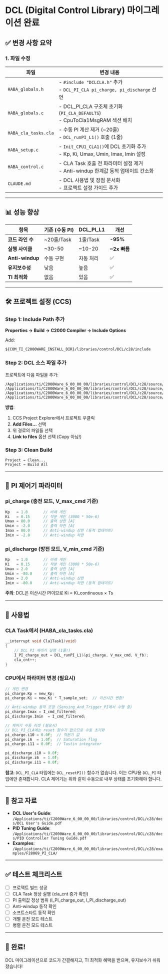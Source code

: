# DCL (Digital Control Library) 마이그레이션 완료

## ✅ 변경 사항 요약

### 1. 파일 수정
| 파일 | 변경 내용 |
|------|----------|
| `HABA_globals.h` | - `#include "DCLCLA.h"` 추가<br>- `DCL_PI_CLA pi_charge, pi_discharge` 선언 |
| `HABA_globals.c` | - DCL_PI_CLA 구조체 초기화 (`PI_CLA_DEFAULTS`)<br>- CpuToCla1MsgRAM 섹션 배치 |
| `HABA_cla_tasks.cla` | - 수동 PI 계산 제거 (~20줄)<br>- `DCL_runPI_L1()` 호출 (1줄) |
| `HABA_setup.c` | - `Init_CPU1_CLA1()`에 DCL 초기화 추가<br>- Kp, Ki, Umax, Umin, Imax, Imin 설정 |
| `HABA_control.c` | - CLA Task 호출 전 파라미터 설정 제거<br>- Anti-windup 한계값 동적 업데이트 간소화 |
| `CLAUDE.md` | - DCL 사용법 및 장점 문서화<br>- 프로젝트 설정 가이드 추가 |

---

## 📊 성능 향상

| 항목 | 기존 (수동 PI) | DCL_PI_L1 | 개선 |
|------|---------------|-----------|------|
| **코드 라인 수** | ~20줄/Task | 1줄/Task | **-95%** |
| **실행 사이클** | ~30-50 | ~10-20 | **~2x 빠름** |
| **Anti-windup** | 수동 구현 | 자동 처리 | ✅ |
| **유지보수성** | 낮음 | 높음 | ✅ |
| **TI 최적화** | 없음 | 있음 | ✅ |

---

## 🛠️ 프로젝트 설정 (CCS)

### Step 1: Include Path 추가

**Properties → Build → C2000 Compiler → Include Options**

Add:
```
${COM_TI_C2000WARE_INSTALL_DIR}/libraries/control/DCL/c28/include
```

### Step 2: DCL 소스 파일 추가

프로젝트에 다음 파일을 추가:
```
/Applications/ti/C2000Ware_6_00_00_00/libraries/control/DCL/c28/source/DCL_PI_L1.asm
/Applications/ti/C2000Ware_6_00_00_00/libraries/control/DCL/c28/source/DCL_PI_L2.asm
/Applications/ti/C2000Ware_6_00_00_00/libraries/control/DCL/c28/source/DCL_clamp_L1.asm
/Applications/ti/C2000Ware_6_00_00_00/libraries/control/DCL/c28/source/DCL_error.c
```

**방법**:
1. CCS Project Explorer에서 프로젝트 우클릭
2. **Add Files...** 선택
3. 위 경로의 파일들 선택
4. **Link to files** 옵션 선택 (Copy 아님!)

### Step 3: Clean Build

```
Project → Clean...
Project → Build All
```

---

## 🔬 PI 제어기 파라미터

### pi_charge (충전 모드, V_max_cmd 기준)
```c
Kp   = 1.0       // 비례 게인
Ki   = 0.15      // 적분 게인 (3000 * 50e-6)
Umax = 80.0      // 출력 상한 [A]
Umin = -2.0      // 출력 하한 [A]
Imax = 80.0      // Anti-windup 상한 (동적 업데이트)
Imin = -2.0      // Anti-windup 하한
```

### pi_discharge (방전 모드, V_min_cmd 기준)
```c
Kp   = 1.0       // 비례 게인
Ki   = 0.15      // 적분 게인 (3000 * 50e-6)
Umax = 2.0       // 출력 상한 [A]
Umin = -80.0     // 출력 하한 [A]
Imax = 2.0       // Anti-windup 상한
Imin = -80.0     // Anti-windup 하한 (동적 업데이트)
```

**주의**: DCL은 이산시간 PI이므로 Ki = Ki_continuous × Ts

---

## 🎯 사용법

### CLA Task에서 (HABA_cla_tasks.cla)
```c
__interrupt void Cla1Task1(void)
{
    // DCL PI 제어기 실행 (1줄!)
    I_PI_charge_out = DCL_runPI_L1(&pi_charge, V_max_cmd, V_fb);
    cla_cnt++;
}
```

### CPU에서 파라미터 변경 (필요시)
```c
// 게인 변경
pi_charge.Kp = new_Kp;
pi_charge.Ki = new_Ki * T_sample_set;  // 이산시간 변환!

// Anti-windup 동적 조정 (Sensing_And_Trigger_PI에서 수행 중)
pi_charge.Imax = I_cmd_filtered;
pi_discharge.Imin  = I_cmd_filtered;

// 제어기 수동 리셋 (필요시)
// DCL_PI_CLA에는 reset 함수가 없으므로 수동 초기화
pi_charge.i10 = 0.0f;  // 적분기 값
pi_charge.i6  = 1.0f;  // Saturation flag
pi_charge.i11 = 0.0f;  // Tustin integrator

pi_discharge.i10 = 0.0f;
pi_discharge.i6  = 1.0f;
pi_discharge.i11 = 0.0f;
```

**참고**: `DCL_PI_CLA` 타입에는 `DCL_resetPI()` 함수가 없습니다. 이는 CPU용 `DCL_PI` 타입에만 존재합니다. CLA 제어기는 위와 같이 수동으로 내부 상태를 초기화해야 합니다.

---

## 📖 참고 자료

- **DCL User's Guide**: `/Applications/ti/C2000Ware_6_00_00_00/libraries/control/DCL/c28/docs/DCL User's Guide.pdf`
- **PID Tuning Guide**: `/Applications/ti/C2000Ware_6_00_00_00/libraries/control/DCL/c28/docs/PID Controller Tuning Guide.pdf`
- **Examples**: `/Applications/ti/C2000Ware_6_00_00_00/libraries/control/DCL/c28/examples/F28069_PI_CLA/`

---

## ✅ 테스트 체크리스트

- [ ] 프로젝트 빌드 성공
- [ ] CLA Task 정상 실행 (cla_cnt 증가 확인)
- [ ] PI 출력값 정상 범위 (I_PI_charge_out, I_PI_discharge_out)
- [ ] Anti-windup 동작 확인
- [ ] 소프트스타트 동작 확인
- [ ] 개별 운전 모드 테스트
- [ ] 병렬 운전 모드 테스트

---

## 🎉 완료!

DCL 마이그레이션으로 코드가 간결해지고, TI 최적화 혜택을 받으며, 유지보수가 쉬워졌습니다!
